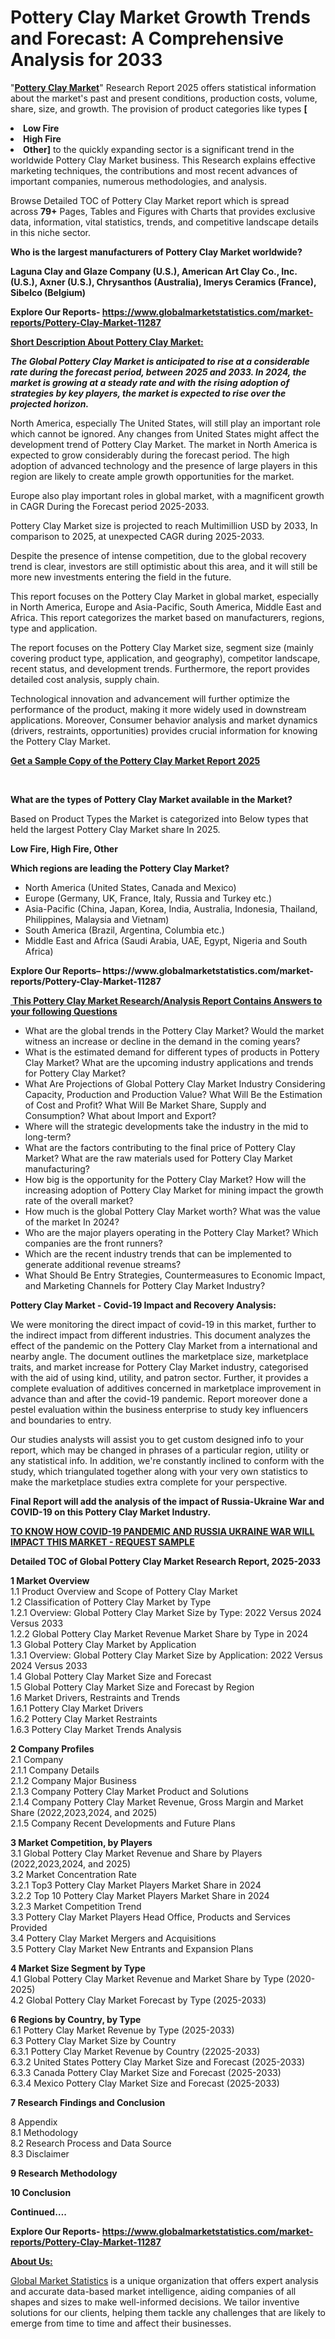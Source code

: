 <H1>Pottery Clay Market Growth Trends and Forecast: A Comprehensive Analysis for 2033</H1><p>"<strong><a href="https://www.globalmarketstatistics.com/market-reports/Pottery-Clay-Market-11287">Pottery Clay Market</a></strong>" Research Report 2025 offers statistical information about the market's past and present conditions, production costs, volume, share, size, and growth. The provision of product categories like types&nbsp;<strong>[<li>Low Fire<li>High Fire<li>Other]</strong>&nbsp;to the quickly expanding sector is a significant trend in the worldwide Pottery Clay Market business. This Research explains effective marketing techniques, the contributions and most recent advances of important companies, numerous methodologies, and analysis.</p><p>Browse Detailed TOC of Pottery Clay Market report which is spread across&nbsp;<strong>79+</strong>&nbsp;Pages, Tables and Figures with Charts that provides exclusive data, information, vital statistics, trends, and competitive landscape details in this niche sector.</p><p><strong>Who is the largest manufacturers of Pottery Clay Market worldwide?</strong></p><p><strong>Laguna Clay and Glaze Company (U.S.), American Art Clay Co., Inc. (U.S.), Axner (U.S.), Chrysanthos (Australia), Imerys Ceramics (France), Sibelco (Belgium)</strong></p><p><strong>Explore Our Reports-&nbsp;<a href="https://www.globalmarketstatistics.com/market-reports/Pottery-Clay-Market-11287">https://www.globalmarketstatistics.com/market-reports/Pottery-Clay-Market-11287</a></strong></p><p><strong><u>Short Description About Pottery Clay Market:</u></strong></p><p><strong><em>The Global Pottery Clay Market is anticipated to rise at a considerable rate during the forecast period, between 2025 and 2033. In 2024, the market is growing at a steady rate and with the rising adoption of strategies by key players, the market is expected to rise over the projected horizon.</em></strong></p><p>North America, especially The United States, will still play an important role which cannot be ignored. Any changes from United States might affect the development trend of Pottery Clay Market. The market in North America is expected to grow considerably during the forecast period. The high adoption of advanced technology and the presence of large players in this region are likely to create ample growth opportunities for the market.</p><p>Europe also play important roles in global market, with a magnificent growth in CAGR During the Forecast period 2025-2033.</p><p>Pottery Clay Market size is projected to reach Multimillion USD by 2033, In comparison to 2025, at unexpected CAGR during 2025-2033.</p><p>Despite the presence of intense competition, due to the global recovery trend is clear, investors are still optimistic about this area, and it will still be more new investments entering the field in the future.</p><p>This report focuses on the Pottery Clay Market in global market, especially in North America, Europe and Asia-Pacific, South America, Middle East and Africa. This report categorizes the market based on manufacturers, regions, type and application.</p><p>The report focuses on the Pottery Clay Market size, segment size (mainly covering product type, application, and geography), competitor landscape, recent status, and development trends. Furthermore, the report provides detailed cost analysis, supply chain.</p><p>Technological innovation and advancement will further optimize the performance of the product, making it more widely used in downstream applications. Moreover, Consumer behavior analysis and market dynamics (drivers, restraints, opportunities) provides crucial information for knowing the Pottery Clay Market.</p><p><strong><u>Get a Sample Copy of the Pottery Clay Market Report 2025</u></strong></p><p>&nbsp;</p><p><strong>What are the types of Pottery Clay Market available in the Market?</strong></p><p>Based on Product Types the Market is categorized into Below types that held the largest Pottery Clay Market share In 2025.</p><p><strong>Low Fire, High Fire, Other</strong></p><p><strong>Which regions are leading the Pottery Clay Market?</strong></p><ul><li>North America (United States, Canada and Mexico)</li><li>Europe (Germany, UK, France, Italy, Russia and Turkey etc.)</li><li>Asia-Pacific (China, Japan, Korea, India, Australia, Indonesia, Thailand, Philippines, Malaysia and Vietnam)</li><li>South America (Brazil, Argentina, Columbia etc.)</li><li>Middle East and Africa (Saudi Arabia, UAE, Egypt, Nigeria and South Africa)</li></ul><p><strong>Explore Our Reports&ndash;&nbsp;https://www.globalmarketstatistics.com/market-reports/Pottery-Clay-Market-11287</strong></p><p><strong><u>&nbsp;This Pottery Clay Market Research/Analysis Report Contains Answers to your following Questions</u></strong></p><ul><li>What are the global trends in the Pottery Clay Market? Would the market witness an increase or decline in the demand in the coming years?</li><li>What is the estimated demand for different types of products in Pottery Clay Market? What are the upcoming industry applications and trends for Pottery Clay Market?</li><li>What Are Projections of Global Pottery Clay Market Industry Considering Capacity, Production and Production Value? What Will Be the Estimation of Cost and Profit? What Will Be Market Share, Supply and Consumption? What about Import and Export?</li><li>Where will the strategic developments take the industry in the mid to long-term?</li><li>What are the factors contributing to the final price of Pottery Clay Market? What are the raw materials used for Pottery Clay Market manufacturing?</li><li>How big is the opportunity for the Pottery Clay Market? How will the increasing adoption of Pottery Clay Market for mining impact the growth rate of the overall market?</li><li>How much is the global Pottery Clay Market worth? What was the value of the market In 2024?</li><li>Who are the major players operating in the Pottery Clay Market? Which companies are the front runners?</li><li>Which are the recent industry trends that can be implemented to generate additional revenue streams?</li><li>What Should Be Entry Strategies, Countermeasures to Economic Impact, and Marketing Channels for Pottery Clay Market Industry?</li></ul><p><strong>Pottery Clay Market - Covid-19 Impact and Recovery Analysis:</strong></p><p>We were monitoring the direct impact of covid-19 in this market, further to the indirect impact from different industries. This document analyzes the effect of the pandemic on the Pottery Clay Market from a international and nearby angle. The document outlines the marketplace size, marketplace traits, and market increase for Pottery Clay Market industry, categorised with the aid of using kind, utility, and patron sector. Further, it provides a complete evaluation of additives concerned in marketplace improvement in advance than and after the covid-19 pandemic. Report moreover done a pestel evaluation within the business enterprise to study key influencers and boundaries to entry.</p><p>Our studies analysts will assist you to get custom designed info to your report, which may be changed in phrases of a particular region, utility or any statistical info. In addition, we're constantly inclined to conform with the study, which triangulated together along with your very own statistics to make the marketplace studies extra complete for your perspective.</p><p><strong>Final Report will add the analysis of the impact of Russia-Ukraine War and COVID-19 on this Pottery Clay Market Industry.</strong></p><p><strong><u><a href="https://www.globalmarketstatistics.com/market-reports/Pottery-Clay-Market-11287">TO KNOW HOW COVID-19 PANDEMIC AND RUSSIA UKRAINE WAR WILL IMPACT THIS MARKET - REQUEST SAMPLE</a></u></strong></p><p><strong>Detailed TOC of Global Pottery Clay Market Research Report, 2025-2033</strong></p><p><strong>1 Market Overview</strong><br /> 1.1 Product Overview and Scope of Pottery Clay Market<br /> 1.2 Classification of Pottery Clay Market by Type<br /> 1.2.1 Overview: Global Pottery Clay Market Size by Type: 2022&nbsp;Versus 2024 Versus 2033<br /> 1.2.2 Global Pottery Clay Market Revenue Market Share by Type in 2024<br /> 1.3 Global Pottery Clay Market by Application<br /> 1.3.1 Overview: Global Pottery Clay Market Size by Application: 2022&nbsp;Versus 2024 Versus 2033<br /> 1.4 Global Pottery Clay Market Size and Forecast<br /> 1.5 Global Pottery Clay Market Size and Forecast by Region<br /> 1.6 Market Drivers, Restraints and Trends<br /> 1.6.1 Pottery Clay Market Drivers<br /> 1.6.2 Pottery Clay Market Restraints<br /> 1.6.3 Pottery Clay Market Trends Analysis</p><p><strong>2 Company Profiles</strong><br /> 2.1 Company<br /> 2.1.1 Company Details<br /> 2.1.2 Company Major Business<br /> 2.1.3 Company Pottery Clay Market Product and Solutions<br /> 2.1.4 Company Pottery Clay Market Revenue, Gross Margin and Market Share (2022,2023,2024, and 2025)<br /> 2.1.5 Company Recent Developments and Future Plans</p><p><strong>3 Market Competition, by Players</strong><br /> 3.1 Global Pottery Clay Market Revenue and Share by Players (2022,2023,2024, and 2025)<br /> 3.2 Market Concentration Rate<br /> 3.2.1 Top3 Pottery Clay Market Players Market Share in 2024<br /> 3.2.2 Top 10 Pottery Clay Market Players Market Share in 2024<br /> 3.2.3 Market Competition Trend<br /> 3.3 Pottery Clay Market Players Head Office, Products and Services Provided<br /> 3.4 Pottery Clay Market Mergers and Acquisitions<br /> 3.5 Pottery Clay Market New Entrants and Expansion Plans</p><p><strong>4 Market Size Segment by Type</strong><br /> 4.1 Global Pottery Clay Market Revenue and Market Share by Type (2020-2025)<br /> 4.2 Global Pottery Clay Market Forecast by Type (2025-2033)</p><p><strong>6 Regions by Country, by Type</strong><br /> 6.1 Pottery Clay Market Revenue by Type (2025-2033)<br /> 6.3 Pottery Clay Market Size by Country<br /> 6.3.1 Pottery Clay Market Revenue by Country (22025-2033)<br /> 6.3.2 United States Pottery Clay Market Size and Forecast (2025-2033)<br /> 6.3.3 Canada Pottery Clay Market Size and Forecast (2025-2033)<br /> 6.3.4 Mexico Pottery Clay Market Size and Forecast (2025-2033)</p><p><strong>7 Research Findings and Conclusion</strong></p><p>8 Appendix<br /> 8.1 Methodology<br /> 8.2 Research Process and Data Source<br /> 8.3 Disclaimer</p><p><strong>9 Research Methodology</strong></p><p><strong>10 Conclusion</strong></p><p><strong>Continued&hellip;.</strong></p><p><strong>Explore Our Reports-&nbsp;<a href="https://www.globalmarketstatistics.com/market-reports/Pottery-Clay-Market-11287">https://www.globalmarketstatistics.com/market-reports/Pottery-Clay-Market-11287</a></strong></p><p><strong><u>About Us:</u></strong></p><p><a href="https://www.globalmarketstatistics.com/">Global Market Statistics</a> is a unique organization that offers expert analysis and accurate data-based market intelligence, aiding companies of all shapes and sizes to make well-informed decisions. We tailor inventive solutions for our clients, helping them tackle any challenges that are likely to emerge from time to time and affect their businesses.</p><p>&nbsp;</p>
